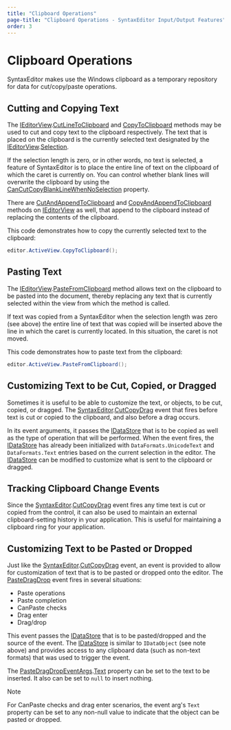 ```yaml
---
title: "Clipboard Operations"
page-title: "Clipboard Operations - SyntaxEditor Input/Output Features"
order: 3
---
```

# Clipboard Operations

SyntaxEditor makes use the Windows clipboard as a temporary repository for data for cut/copy/paste operations.

## Cutting and Copying Text

The [IEditorView](xref:ActiproSoftware.UI.WinForms.Controls.SyntaxEditor.IEditorView).[CutLineToClipboard](xref:ActiproSoftware.UI.WinForms.Controls.SyntaxEditor.IEditorView.CutLineToClipboard*) and [CopyToClipboard](xref:ActiproSoftware.UI.WinForms.Controls.SyntaxEditor.IEditorView.CopyToClipboard*) methods may be used to cut and copy text to the clipboard respectively.  The text that is placed on the clipboard is the currently selected text designated by the [IEditorView](xref:ActiproSoftware.UI.WinForms.Controls.SyntaxEditor.IEditorView).[Selection](xref:ActiproSoftware.UI.WinForms.Controls.SyntaxEditor.IEditorView.Selection).

If the selection length is zero, or in other words, no text is selected, a feature of SyntaxEditor is to place the entire line of text on the clipboard of which the caret is currently on.  You can control whether blank lines will overwrite the clipboard by using the [CanCutCopyBlankLineWhenNoSelection](xref:ActiproSoftware.UI.WinForms.Controls.SyntaxEditor.SyntaxEditor.CanCutCopyBlankLineWhenNoSelection) property.

There are [CutAndAppendToClipboard](xref:ActiproSoftware.UI.WinForms.Controls.SyntaxEditor.IEditorView.CutAndAppendToClipboard*) and [CopyAndAppendToClipboard](xref:ActiproSoftware.UI.WinForms.Controls.SyntaxEditor.IEditorView.CopyAndAppendToClipboard*) methods on [IEditorView](xref:ActiproSoftware.UI.WinForms.Controls.SyntaxEditor.IEditorView) as well, that append to the clipboard instead of replacing the contents of the clipboard.

This code demonstrates how to copy the currently selected text to the clipboard:

```csharp
editor.ActiveView.CopyToClipboard();
```

## Pasting Text

The [IEditorView](xref:ActiproSoftware.UI.WinForms.Controls.SyntaxEditor.IEditorView).[PasteFromClipboard](xref:ActiproSoftware.UI.WinForms.Controls.SyntaxEditor.IEditorView.PasteFromClipboard*) method allows text on the clipboard to be pasted into the document, thereby replacing any text that is currently selected within the view from which the method is called.

If text was copied from a SyntaxEditor when the selection length was zero (see above) the entire line of text that was copied will be inserted above the line in which the caret is currently located. In this situation, the caret is not moved.

This code demonstrates how to paste text from the clipboard:

```csharp
editor.ActiveView.PasteFromClipboard();
```

## Customizing Text to be Cut, Copied, or Dragged

Sometimes it is useful to be able to customize the text, or objects, to be cut, copied, or dragged.  The [SyntaxEditor](xref:ActiproSoftware.UI.WinForms.Controls.SyntaxEditor.SyntaxEditor).[CutCopyDrag](xref:ActiproSoftware.UI.WinForms.Controls.SyntaxEditor.SyntaxEditor.CutCopyDrag) event that fires before text is cut or copied to the clipboard, and also before a drag occurs.

In its event arguments, it passes the [IDataStore](xref:ActiproSoftware.UI.WinForms.Controls.SyntaxEditor.IDataStore) that is to be copied as well as the type of operation that will be performed.  When the event fires, the [IDataStore](xref:ActiproSoftware.UI.WinForms.Controls.SyntaxEditor.IDataStore) has already been initialized with `DataFormats.UnicodeText` and `DataFormats.Text` entries based on the current selection in the editor.  The [IDataStore](xref:ActiproSoftware.UI.WinForms.Controls.SyntaxEditor.IDataStore) can be modified to customize what is sent to the clipboard or dragged.

## Tracking Clipboard Change Events

Since the [SyntaxEditor](xref:ActiproSoftware.UI.WinForms.Controls.SyntaxEditor.SyntaxEditor).[CutCopyDrag](xref:ActiproSoftware.UI.WinForms.Controls.SyntaxEditor.SyntaxEditor.CutCopyDrag) event fires any time text is cut or copied from the control, it can also be used to maintain an external clipboard-setting history in your application.  This is useful for maintaining a clipboard ring for your application.

## Customizing Text to be Pasted or Dropped

Just like the [SyntaxEditor](xref:ActiproSoftware.UI.WinForms.Controls.SyntaxEditor.SyntaxEditor).[CutCopyDrag](xref:ActiproSoftware.UI.WinForms.Controls.SyntaxEditor.SyntaxEditor.CutCopyDrag) event, an event is provided to allow for customization of text that is to be pasted or dropped onto the editor.  The [PasteDragDrop](xref:ActiproSoftware.UI.WinForms.Controls.SyntaxEditor.SyntaxEditor.PasteDragDrop) event fires in several situations:

- Paste operations
- Paste completion
- CanPaste checks
- Drag enter
- Drag/drop

This event passes the [IDataStore](xref:ActiproSoftware.UI.WinForms.Controls.SyntaxEditor.IDataStore) that is to be pasted/dropped and the source of the event.  The [IDataStore](xref:ActiproSoftware.UI.WinForms.Controls.SyntaxEditor.IDataStore) is similar to `IDataObject` (see note above) and provides access to any clipboard data (such as non-text formats) that was used to trigger the event.

The [PasteDragDropEventArgs](xref:ActiproSoftware.UI.WinForms.Controls.SyntaxEditor.PasteDragDropEventArgs).[Text](xref:ActiproSoftware.UI.WinForms.Controls.SyntaxEditor.PasteDragDropEventArgs.Text) property can be set to the text to be inserted.  It also can be set to `null` to insert nothing.

> [!NOTE]
> For CanPaste checks and drag enter scenarios, the event arg's `Text` property can be set to any non-null value to indicate that the object can be pasted or dropped.
